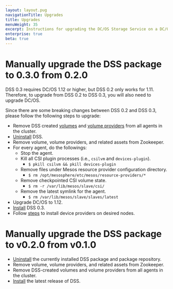 ```yaml
---
layout: layout.pug
navigationTitle: Upgrades
title: Upgrades
menuWeight: 35
excerpt: Instructions for upgrading the DC/OS Storage Service on a DC/OS cluster.
enterprise: true
beta: true
---
```


# Manually upgrade the DSS package to 0.3.0 from 0.2.0

DSS 0.3 requires DC/OS 1.12 or higher, but DSS 0.2 only works for 1.11.
Therefore, to upgrade from DSS 0.2 to DSS 0.3, you will also need to upgrade DC/OS.

Since there are some breaking changes between DSS 0.2 and DSS 0.3, please follow the following steps to upgrade:

* Remove DSS created [volumes](../cli-references/dcos-storage-volume/dcos-storage-volume-remove/) and [volume providers](../cli-references/dcos-storage-provider/dcos-storage-provider-remove/) from all agents in the cluster.
* [Uninstall](../uninstall/) DSS.
* Remove volume, volume providers, and related assets from Zookeeper.
* For every agent, do the followings:
  * Stop the agent.
  * Kill all CSI plugin processes (i.e., `csilvm` and `devices-plugin`).
    * `$ pkill csilvm && pkill devices-plugin`
  * Remove files under Mesos resource provider configuration directory.
    * `$ rm /opt/mesosphere/etc/mesos/resource-providers/*`
  * Remove checkpointed CSI volume state.
    * `$ rm -r /var/lib/mesos/slave/csi/`
  * Remove the latest symlink for the agent.
    * `$ rm /var/lib/mesos/slave/slaves/latest`
* Upgrade DC/OS to 1.12.
* [Install](../install/) DSS 0.3.
* Follow [steps](../cli-references/dcos-storage-device/) to install device providers on desired nodes.

# Manually upgrade the DSS package to v0.2.0 from v0.1.0

* [Uninstall](../uninstall/) the currently installed DSS package and package repository.
* Remove volume, volume providers, and related assets from Zookeeper.
* Remove DSS-created volumes and volume providers from all agents in the cluster.
* [Install](../install/) the latest release of DSS.
